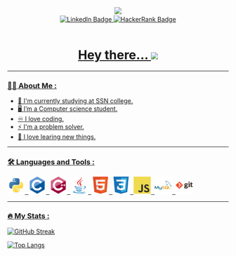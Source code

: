 <div id="header" align="center">
  <img src="https://media.giphy.com/media/paTz7UZbPfTZFRYnnB/giphy.gif" width="190"/>
</div>

<div id="badges" align="center">
  <a href="https://www.linkedin.com/in/ranjani-a-8a6a98200/">
    <img src="https://img.shields.io/badge/LinkedIn-blue?style=for-the-badge&logo=linkedin&logoColor=white" alt="LinkedIn Badge"/>
  </a>
  <a href="https://www.hackerrank.com/ranji02">
    <img src="https://img.shields.io/badge/HackerRank-green?style=for-the-badge&logo=hackerrank&logoColor=black" alt="HackerRank Badge"
  </a>
</div>

<div id="badges" align="center">
  <img src="https://komarev.com/ghpvc/?username=Ranji02&style=flat-square&color=blue" alt=""/>
  <h1>
    Hey there...
    <img src="https://media.giphy.com/media/hvRJCLFzcasrR4ia7z/giphy.gif" width="30px"/>
  </h1>
</div>

---
### :woman_technologist: About Me :
- :office: I'm currently studying at SSN college.
- :desktop_computer: I’m a Computer science student.
- :infinity: I love coding.
- :zap: I'm a problem solver.
- :seedling: I love learing new things.

---
### :hammer_and_wrench: Languages and Tools :
<div>
  <img src="https://github.com/devicons/devicon/blob/master/icons/python/python-original.svg" title="Python" alt="Python" width="40" height="40"/>&nbsp;
  <img src="https://github.com/devicons/devicon/blob/master/icons/c/c-original.svg" title="C" alt="C" width="40" height="40"/>&nbsp;
  <img src="https://github.com/devicons/devicon/blob/master/icons/cplusplus/cplusplus-original.svg" title="C++" alt="C++" width="40" height="40"/>&nbsp;
  <img src="https://github.com/devicons/devicon/blob/master/icons/java/java-original.svg" title="Java" alt="Java" width="40" height="40"/>&nbsp;
  <img src="https://github.com/devicons/devicon/blob/master/icons/html5/html5-original.svg" title="HTML5" alt="HTML" width="40" height="40"/>&nbsp;
  <img src="https://github.com/devicons/devicon/blob/master/icons/css3/css3-original.svg" title="CSS3" alt="CSS" width="40" height="40"/>&nbsp;
  <img src="https://github.com/devicons/devicon/blob/master/icons/javascript/javascript-original.svg" title="JavaScript" alt="JavaScript" width="40" height="40"/>&nbsp;
  <img src="https://github.com/devicons/devicon/blob/master/icons/mysql/mysql-original-wordmark.svg" title="MySQL"  alt="MySQL" width="40" height="40"/>&nbsp;
  <img src="https://github.com/devicons/devicon/blob/master/icons/git/git-original-wordmark.svg" title="Git" **alt="Git" width="40" height="40"/>
</div>

---
### :fire: My Stats :
[![GitHub Streak](http://github-readme-streak-stats.herokuapp.com?user=Ranji02&theme=github-light&hide_border=false&date_format=j%20M%5B%20Y%5D&background=B0FF9B7B)](https://git.io/streak-stats)
  
[![Top Langs](https://github-readme-stats.vercel.app/api/top-langs/?username=Ranji02&layout=compact)](https://github.com/anuraghazra/github-readme-stats)

